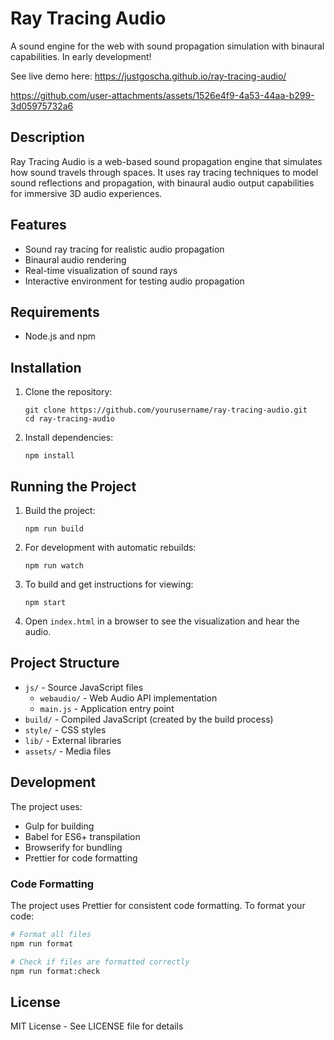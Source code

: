 # Ray Tracing Audio

A sound engine for the web with sound propagation simulation with binaural capabilities. In early development!

See live demo here:
https://justgoscha.github.io/ray-tracing-audio/

https://github.com/user-attachments/assets/1526e4f9-4a53-44aa-b299-3d05975732a6


## Description

Ray Tracing Audio is a web-based sound propagation engine that simulates how sound travels through spaces. It uses ray tracing techniques to model sound reflections and propagation, with binaural audio output capabilities for immersive 3D audio experiences.

## Features

- Sound ray tracing for realistic audio propagation
- Binaural audio rendering
- Real-time visualization of sound rays
- Interactive environment for testing audio propagation

## Requirements

- Node.js and npm

## Installation

1. Clone the repository:
   ```
   git clone https://github.com/yourusername/ray-tracing-audio.git
   cd ray-tracing-audio
   ```

2. Install dependencies:
   ```
   npm install
   ```

## Running the Project

1. Build the project:
   ```
   npm run build
   ```

2. For development with automatic rebuilds:
   ```
   npm run watch
   ```

3. To build and get instructions for viewing:
   ```
   npm start
   ```

4. Open `index.html` in a browser to see the visualization and hear the audio.

## Project Structure

- `js/` - Source JavaScript files
  - `webaudio/` - Web Audio API implementation
  - `main.js` - Application entry point
- `build/` - Compiled JavaScript (created by the build process)
- `style/` - CSS styles
- `lib/` - External libraries
- `assets/` - Media files

## Development

The project uses:
- Gulp for building
- Babel for ES6+ transpilation
- Browserify for bundling
- Prettier for code formatting

### Code Formatting

The project uses Prettier for consistent code formatting. To format your code:

```bash
# Format all files
npm run format

# Check if files are formatted correctly
npm run format:check
```

## License

MIT License - See LICENSE file for details
